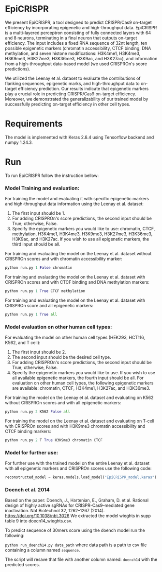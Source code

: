 # EpiCRISPR
We present EpiCRISPR, a tool designed to predict CRISPR/Cas9 on-target efficiency by incorporating epigenetic and high-throughput data. EpiCRISPR is a multi-layered perceptron consisting of fully connected layers with 64 and 8 neurons, terminating in a final neuron that outputs on-target efficiency. The input includes a fixed RNA sequence of 32nt length, ten possible epigenetic markers (chromatin accessibility, CTCF binding, DNA methylation, and seven histone modifications: H3K4me1, H3K4me3, H3K9me3, H3K27me3, H3K36me3, H3K9ac, and H3K27ac), and information from a high-throughput data-based model (we used CRISPROn's score predictions).

We utilized the Leenay et al. dataset to evaluate the contributions of flanking sequences, epigenetic marks, and high-throughput data to on-target efficiency prediction. Our results indicate that epigenetic markers play a crucial role in predicting CRISPR/Cas9 on-target efficiency. Moreover, we demonstrated the generalizability of our trained model by successfully predicting on-target efficiency in other cell types.

# Requirements
The model is implemented with Keras 2.8.4 using Tensorflow backend and numpy 1.24.3.

# Run
To run EpiCRISPR follow the instruction bellow:

### Model Training and evaluation:
For training the model and evaluating it with specific epigenetic markers and high-throughput data information using the Leenay et al. dataset:
1. The first input should be 1.
2. For adding CRISPROn's score predictions, the second input should be True; otherwise, False.
3. Specify the epigenetic markers you would like to use: chromatin, CTCF, methylation, H3K4me1, H3K4me3, H3K9me3, H3K27me3, H3K36me3, H3K9ac, and H3K27ac. If you wish to use all epigenetic markers, the third input should be all.

For training and evaluating the model on the Leenay et al. dataset without CRISPROn scores and with chromatin accessibility marker:
```python
python run.py 1 False chromatin
```
For training and evaluating the model on the Leenay et al. dataset with CRISPROn scores and with CTCF binding and DNA methylation markers:
```python
python run.py 1 True CTCF methylation
```
For training and evaluating the model on the Leenay et al. dataset with CRISPROn score and all epigenetic markers:
```python
python run.py 1 True all
```
### Model evaluation on other human cell types:
For evaluating the model on other human cell types (HEK293, HCT116, K562, and T cell):

1. The first input should be 2.
2. The second input should be the desired cell type.
3. For adding CRISPROn's score predictions, the second input should be True; otherwise, False.
4. Specify the epigenetic markers you would like to use. If you wish to use all available epigenetic markers, the fourth input should be all. For evaluation on other human cell types, the following epigenetic markers are available: chromatin, CTCF, H3K4me1, H3K27ac, and H3K36me3.

For training the model on the Leenay et al. dataset and evaluating on K562 without CRISPROn scores and with all epigenetic markers:
```python
python run.py 2 K562 False all
```
For training the model on the Leenay et al. dataset and evaluating on T-cell with CRISPROn scores and with H3K9me3 chromatin accessibility and CTCF binding markers:
```python
python run.py 2 T True H3K9me3 chromatin CTCF
```
### Model for further use:
For further use with the trained model on the entire Leenay et al. dataset with all epigenetic markers and CRISPROn scores use the following code:
```python
reconstructed_model = keras.models.load_model("EpiCRISPR_model.keras")
```

### Doench et al. 2014
Based on the paper:
Doench, J., Hartenian, E., Graham, D. et al. Rational design of highly active sgRNAs for CRISPR-Cas9–mediated gene inactivation. Nat Biotechnol 32, 1262–1267 (2014). https://doi.org/10.1038/nbt.3026
We extracted the model wieghts in supp table 9 into doecn14_wieghts.csv.

To predict sequence of 30mers score using the doench model run the following:

`python run_doench14.py data_path` where data path is a path to csv file containing a column named `sequence`.

The script will resave that file with another column named: `doench14` with the predicted scores.
